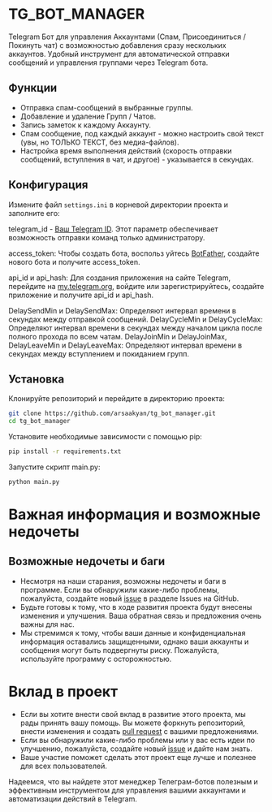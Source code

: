# TG_BOT_MANAGER
Telegram Бот для управления Аккаунтами (Спам, Присоединиться / Покинуть чат) с возможностью добавления сразу нескольких аккаунтов.
Удобный инструмент для автоматической отправки сообщений и управления группами через Telegram бота.



## Функции
- Отправка спам-сообщений в выбранные группы.
- Добавление и удаление Групп / Чатов.
- Запись заметок к каждому Аккаунту.
- Спам сообщение, под каждый аккаунт - можно настроить свой текст (увы, но ТОЛЬКО ТЕКСТ, без медиа-файлов).
- Настройка время выполнения действий (скорость отправки сообщений, вступления в чат, и другое) - указывается в секундах.



## Конфигурация
Измените файл `settings.ini` в корневой директории проекта и заполните его:

telegram_id - [Ваш Telegram ID](https://t.me/getmyid_bot). Этот параметр обеспечивает возможность отправки команд только администратору.

access_token: Чтобы создать бота, воспольз уйтесь [BotFather](https://t.me/BotFather), создайте нового бота и получите access_token.

api_id и api_hash: Для создания приложения на сайте Telegram, перейдите на [my.telegram.org](https://my.telegram.org/auth), войдите или зарегистрируйтесь, создайте приложение и получите api_id и api_hash.

DelaySendMin и DelaySendMax: Определяют интервал времени в секундах между отправкой сообщений.
DelayCycleMin и DelayCycleMax: Определяют интервал времени в секундах между началом цикла после полного прохода по всем чатам.
DelayJoinMin и DelayJoinMax, DelayLeaveMin и DelayLeaveMax: Определяют интервал времени в секундах между вступлением и покиданием групп.


## Установка
Клонируйте репозиторий и перейдите в директорию проекта:
```sh
git clone https://github.com/arsaakyan/tg_bot_manager.git
cd tg_bot_manager
```

Установите необходимые зависимости с помощью pip:
```sh
pip install -r requirements.txt
```

Запустите скрипт main.py:
```sh
python main.py
```



# Важная информация и возможные недочеты

## Возможные недочеты и баги
- Несмотря на наши старания, возможны недочеты и баги в программе. Если вы обнаружили какие-либо проблемы, пожалуйста, создайте новый [issue](https://github.com/arsaakyan/tg_bot_manager/issues) в разделе Issues на GitHub.
- Будьте готовы к тому, что в ходе развития проекта будут внесены изменения и улучшения. Ваша обратная связь и предложения очень важны для нас.
- Мы стремимся к тому, чтобы ваши данные и конфиденциальная информация оставались защищенными, однако ваши аккаунты и сообщения могут быть подвергнуты риску. Пожалуйста, используйте программу с осторожностью.

# Вклад в проект
- Если вы хотите внести свой вклад в развитие этого проекта, мы рады принять вашу помощь. Вы можете форкнуть репозиторий, внести изменения и создать [pull request](https://github.com/arsaakyan/tg_bot_manager/pulls) с вашими предложениями.
- Если вы обнаружили какие-либо проблемы или у вас есть идеи по улучшению, пожалуйста, создайте новый [issue](https://github.com/arsaakyan/tg_bot_manager/issues) и дайте нам знать.
- Ваше участие поможет сделать этот проект еще лучше и полезнее для всех пользователей.

Надеемся, что вы найдете этот менеджер Телеграм-ботов полезным и эффективным инструментом для управления вашими аккаунтами и автоматизации действий в Telegram.
